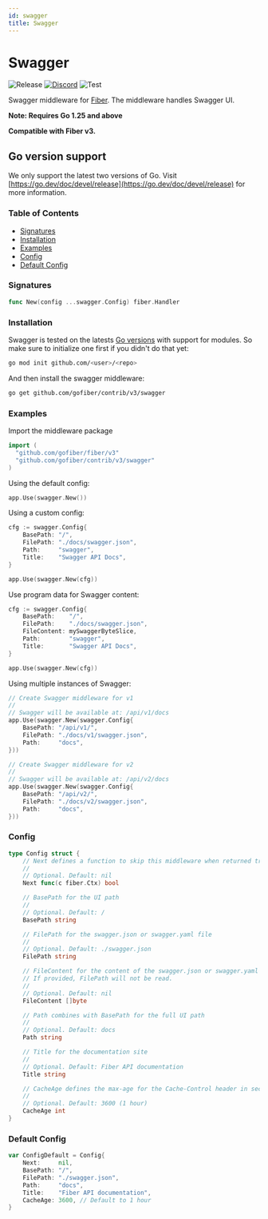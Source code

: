 ```yaml
---
id: swagger
title: Swagger
---
```


# Swagger

![Release](https://img.shields.io/github/v/tag/gofiber/contrib?filter=swagger*)
[![Discord](https://img.shields.io/discord/704680098577514527?style=flat&label=%F0%9F%92%AC%20discord&color=00ACD7)](https://gofiber.io/discord)
![Test](https://github.com/gofiber/contrib/workflows/Test%20swagger/badge.svg)

Swagger middleware for [Fiber](https://github.com/gofiber/fiber). The middleware handles Swagger UI.

**Note: Requires Go 1.25 and above**

**Compatible with Fiber v3.**

## Go version support

We only support the latest two versions of Go. Visit [https://go.dev/doc/devel/release](https://go.dev/doc/devel/release) for more information.

### Table of Contents
- [Signatures](#signatures)
- [Installation](#installation)
- [Examples](#examples)
- [Config](#config)
- [Default Config](#default-config)

### Signatures
```go
func New(config ...swagger.Config) fiber.Handler
```

### Installation
Swagger is tested on the latests [Go versions](https://golang.org/dl/) with support for modules. So make sure to initialize one first if you didn't do that yet:
```bash
go mod init github.com/<user>/<repo>
```
And then install the swagger middleware:
```bash
go get github.com/gofiber/contrib/v3/swagger
```

### Examples
Import the middleware package
```go
import (
  "github.com/gofiber/fiber/v3"
  "github.com/gofiber/contrib/v3/swagger"
)
```

Using the default config:
```go
app.Use(swagger.New())
```

Using a custom config:
```go
cfg := swagger.Config{
    BasePath: "/",
    FilePath: "./docs/swagger.json",
    Path:     "swagger",
    Title:    "Swagger API Docs",
}

app.Use(swagger.New(cfg))
```

Use program data for Swagger content:
```go
cfg := swagger.Config{
    BasePath:    "/",
    FilePath:    "./docs/swagger.json",
    FileContent: mySwaggerByteSlice,
    Path:        "swagger",
    Title:       "Swagger API Docs",
}

app.Use(swagger.New(cfg))
```

Using multiple instances of Swagger:
```go
// Create Swagger middleware for v1
//
// Swagger will be available at: /api/v1/docs
app.Use(swagger.New(swagger.Config{
    BasePath: "/api/v1/",
    FilePath: "./docs/v1/swagger.json",
    Path:     "docs",
}))

// Create Swagger middleware for v2
//
// Swagger will be available at: /api/v2/docs
app.Use(swagger.New(swagger.Config{
    BasePath: "/api/v2/",
    FilePath: "./docs/v2/swagger.json",
    Path:     "docs",
}))
```

### Config
```go
type Config struct {
    // Next defines a function to skip this middleware when returned true.
    //
    // Optional. Default: nil
    Next func(c fiber.Ctx) bool

    // BasePath for the UI path
    //
    // Optional. Default: /
    BasePath string

    // FilePath for the swagger.json or swagger.yaml file
    //
    // Optional. Default: ./swagger.json
    FilePath string

    // FileContent for the content of the swagger.json or swagger.yaml file.
    // If provided, FilePath will not be read.
    //
    // Optional. Default: nil
    FileContent []byte

    // Path combines with BasePath for the full UI path
    //
    // Optional. Default: docs
    Path string

    // Title for the documentation site
    //
    // Optional. Default: Fiber API documentation
    Title string

    // CacheAge defines the max-age for the Cache-Control header in seconds.
    //
    // Optional. Default: 3600 (1 hour)
    CacheAge int
}
```

### Default Config
```go
var ConfigDefault = Config{
    Next:     nil,
    BasePath: "/",
    FilePath: "./swagger.json",
    Path:     "docs",
    Title:    "Fiber API documentation",
    CacheAge: 3600, // Default to 1 hour
}
```
